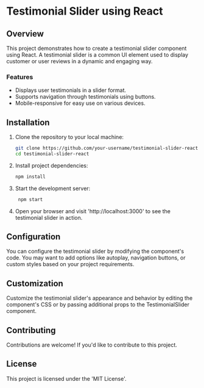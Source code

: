 # Testimonial Slider using React

## Overview

This project demonstrates how to create a testimonial slider component using React. A testimonial slider is a common UI element used to display customer or user reviews in a dynamic and engaging way.

### Features

- Displays user testimonials in a slider format.
- Supports navigation through testimonials using buttons.
- Mobile-responsive for easy use on various devices.

## Installation

1. Clone the repository to your local machine:

      ``` bash
      git clone https://github.com/your-username/testimonial-slider-react.git
      cd testimonial-slider-react
      
2. Install project dependencies:

     ```bash
     npm install
3. Start the development server:

   ```bash
    npm start
4. Open your browser and visit 'http://localhost:3000' to see the testimonial slider in action.

## Configuration
You can configure the testimonial slider by modifying the component's code. You may want to add options like autoplay, navigation buttons, or custom styles based on your project requirements.

## Customization
Customize the testimonial slider's appearance and behavior by editing the component's CSS or by passing additional props to the TestimonialSlider component.

## Contributing
Contributions are welcome! If you'd like to contribute to this project.

## License
This project is licensed under the 'MIT License'.
